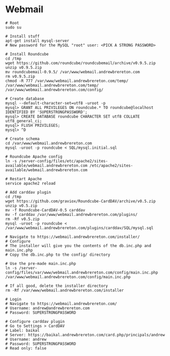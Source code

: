 Webmail
=======

    # Root
    sudo su
    
    # Install stuff
    apt-get install mysql-server
    # New password for the MySQL "root" user: <PICK A STRONG PASSWORD>
    
    # Install Roundcube
    cd /tmp
    wget https://github.com/roundcube/roundcubemail/archive/v0.9.5.zip
    unzip v0.9.5.zip
    mv roundcubemail-0.9.5/ /var/www/webmail.andrewbrereton.com
    rm v0.9.5.zip
    chmod -R 777 /var/www/webmail.andrewbrereton.com/temp/ /var/www/webmail.andrewbrereton.com/temp/ /var/www/webmail.andrewbrereton.com/config/
    
    # Create database
    mysql --default-character-set=utf8 -uroot -p
    mysql> GRANT ALL PRIVILEGES ON roundcube.* TO roundcube@localhost IDENTIFIED BY 'SUPERSTRONGPASSWORD';
    mysql> CREATE DATABASE roundcube CHARACTER SET utf8 COLLATE utf8_general_ci;
    mysql> FLUSH PRIVILEGES;
    mysql> ^D
    
    # Create schema
    cd /var/www/webmail.andrewbrereton.com
    mysql -uroot -p roundcube < SQL/mysql.initial.sql

    # Roundcube Apache config
    ln -s /server-config/files/etc/apache2/sites-available/webmail.andrewbrereton.com /etc/apache2/sites-available/webmail.andrewbrereton.com

    # Restart Apache    
    service apache2 reload

    # Add carddav plugin
    cd /tmp
    wget https://github.com/graviox/Roundcube-CardDAV/archive/v0.5.zip
    unzip v0.5.zip
    mv -f Roundcube-CardDAV-0.5 carddav
    mv -f carddav /var/www/webmail.andrewbrereton.com/plugins/
    rm -Rf v0.5.zip
    mysql -uroot -p roundcube < /var/www/webmail.andrewbrereton.com/plugins/carddav/SQL/mysql.sql

    # Navigate to https://webmail.andrewbrereton.com/installer/
    # Configure 
    # The installer will give you the contents of the db.inc.php and main.inc.php
    # Copy the db.inc.php to the config/ directory
    
    # Use the pre-made main.inc.php
    ln -s /server-config/files/var/www/webmail.andrewbrereton.com/config/main.inc.php /var/www/webmail.andrewbrereton.com/config/main.inc.php

    # If all good, delete the installer directory
    rm -Rf /var/www/webmail.andrewbrereton.com/installer

    # Login
    # Navigate to https://webmail.andrewbrereton.com/
    # Username: andrew@andrewbrereton.com
    # Password: SUPERSTRONGPASSWORD

    # Configure carddav plugin
    # Go to Settings > CardDAV
    # Label: baikal
    # Server: https://baikal.andrewbrereton.com/card.php/principals/andrew
    # Username: andrew
    # Password: SUPERSTRONGPASSWORD
    # Read only: false

